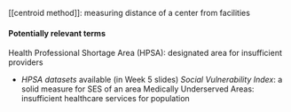 
[[centroid method]]: measuring distance of a center from facilities

#### Potentially relevant terms
Health Professional Shortage Area (HPSA): designated area for insufficient providers
- *HPSA datasets* available (in Week 5 slides) 
*Social Vulnerability Index*: a solid measure for SES of an area
Medically Underserved Areas: insufficient healthcare services for population
